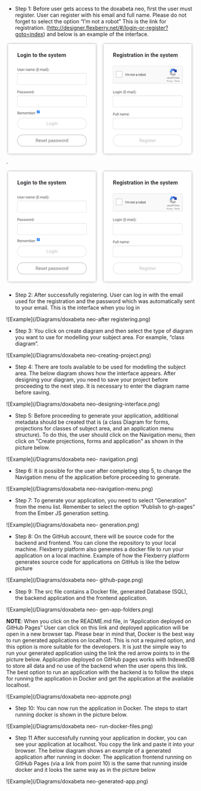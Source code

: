 * Step 1:
Before user gets access to the doxabeta neo, first the user must register. User can register with his email and full name. Please do not forget to select the option “I’m not a robot” This is the link for registration. (http://designer.flexberry.net/#/login-or-register?goto=index) and below is an example of the interface.


![A typeusage](/Diagrams/doxabeta-neo-registration.png).

![Example of the interface](Diagrams/doxabeta-neo-registration.png)

* Step 2: 
After successfully registering. User can log in with the email used for the registration and the password which was automatically sent to your email. This is the interface when you log in

![Example](/Diagrams/doxabeta neo-after registering.png)

* Step 3:
You click on create diagram and then select the type of diagram you want to use for modelling your subject area. For example, “class diagram”.

![Example](/Diagrams/doxabeta neo-creating-project.png)

* Step 4:
There are tools available to be used for modelling the subject area. The below diagram shows how the interface appears. After designing your diagram, you need to save your project before proceeding to the next step. It is necessary to enter the diagram name before saving.

![Example](/Diagrams/doxabeta neo-designing-interface.png)


* Step 5: 
Before proceeding to generate your application, additional metadata should be created that is (a class Diagram for forms, projections for classes of subject area, and an application menu structure). To do this, the user should click on the Navigation menu, then click on "Create projections, forms and application" as shown in the picture below. 

![Example](/Diagrams/doxabeta neo- navigation.png)

* Step 6:
It is possible for the user after completing step 5, to change the Navigation menu of the application before proceeding to generate.

![Example](/Diagrams/doxabeta neo-navigation-menu.png)

* Step 7: 
To generate your application, you need to select “Generation” from the menu list. Remember to select the option “Publish to gh-pages” from the Ember JS generation setting.
 
 ![Example](/Diagrams/doxabeta neo- generation.png)

* Step 8: 
On the GitHub account, there will be source code for the backend and frontend. You can clone the repository to your local machine. Flexberry platform also generates a docker file to run your application on a local machine. Example of how the Flexberry platform generates source code for applications on GitHub is like the below picture

![Example](/Diagrams/doxabeta neo- github-page.png)

* Step 9:
The src file contains a Docker file, generated Database (SQL), the backend application and the frontend application.

![Example](/Diagrams/doxabeta neo- gen-app-folders.png)

**NOTE**: 
When you click on the README.md file, in “Application deployed on GitHub Pages” User can click on this link and deployed application will be open in a new browser tap. Please bear in mind that, Docker is the best way to run generated applications on localhost. This is not a required option, and this option is more suitable for the developers. It is just the simple way to run your generated application using the link the red arrow points to in the picture below. Application deployed on GitHub pages works with IndexedDB to store all data and no use of the backend when the user opens this link. 
The best option to run an application with the backend is to follow the steps for running the application in Docker and get the application at the available localhost.

![Example](/Diagrams/doxabeta neo-appnote.png)

* Step 10:
You can now run the application in Docker.  The steps to start running docker is shown in the picture below.

![Example](/Diagrams/doxabeta neo- run-docker-files.png)

* Step 11
After successfully running your application in docker, you can see your application at localhost. You copy the link and paste it into your browser. The below diagram shows an example of a generated application after running in docker. The application frontend running on GitHub Pages (via a link from point 10) is the same that running inside docker and it looks the same way as in the picture below

![Example](/Diagrams/doxabeta neo-generated-app.png)
